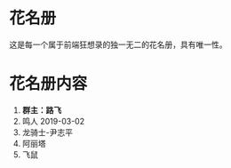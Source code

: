 
# 花名册

这是每一个属于前端狂想录的独一无二的花名册，具有唯一性。

# 花名册内容


1. **群主：路飞**
2. 鸣人  2019-03-02
3. 龙骑士-尹志平
4. 阿丽塔
5. 飞鼠


